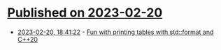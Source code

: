 # [Published on 2023-02-20](index.md)

* [2023-02-20, 18:41:22](https://lobste.rs/s/kqk2li/fun_with_printing_tables_with_std_format_c) - [Fun with printing tables with std::format and C++20](https://www.cppstories.com/2023/fun-print-tables-format/)
